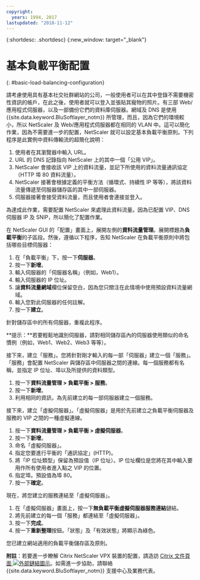 ```yaml
---
copyright:
  years: 1994, 2017
lastupdated: "2018-11-12"
---
```


{:shortdesc: .shortdesc}
{:new_window: target="_blank"}

# 基本負載平衡配置
{: #basic-load-balancing-configuration}

請考慮使用具有基本社交社群網站的公司，一般使用者可以在其中登錄不需要機密性資訊的帳戶，在此之後，使用者就可以登入並張貼其寵物的照片。有三部 Web/應用程式伺服器，以及一部備份它們的資料庫伺服器。網域及 DNS 是使用 {{site.data.keyword.BluSoftlayer_notm}} 所管理，而且，因為它們的環境較小，所以 NetScaler 及 Web/應用程式伺服器都在相同的 VLAN 中。這可以簡化作業，因為不需要進一步的配置，NetScaler 就可以設定基本負載平衡原則。下列程序是此實例中資料傳輸流的超簡化說明：

1. 使用者在其瀏覽器中輸入 URL。
2. URL 的 DNS 記錄指向 NetScaler 上的其中一個「公用 VIP」。
3. NetScaler 會接收該 VIP 上的資料流量，並記下所使用的資料流量通訊協定（HTTP 埠 80 資料流量）。
4. NetScaler 接著會根據定義的平衡方法（循環式、持續性 IP 等等），將該資料流量傳遞至伺服器儲存區的其中一部伺服器。
5. 伺服器接著會接受資料流量，而且使用者會連接並登入。

為達成此作業，需要配置 NetScaler 來處理此資料流量。因為已配置 VIP、DNS 伺服器 IP 及 SNIP，所以簡化了配置作業。 

在 NetScaler GUI 的「配置」畫面上，展開左側的**資料流量管理**。展開標題為**負載平衡**的子區段。然後，遵循以下程序，告知 NetScaler 在負載平衡原則中將包括哪些目標伺服器：

1. 在「負載平衡」下，按一下**伺服器**。
2. 按一下**新增**。
3. 輸入伺服器的「伺服器名稱」（例如，Web1）。
4. 輸入伺服器的 IP 位址。
5. 讓**資料流量網域**欄位保留空白，因為您只關注在此情境中使用預設資料流量網域。
6. 輸入您對此伺服器的任何註解。
7. 按一下**建立**。

針對儲存區中的所有伺服器，重複此程序。  

**提示：**若要輕鬆地識別伺服器，請對相同儲存區內的伺服器使用類似的命名慣例（例如，Web1、Web2、Web3 等等）。

接下來，建立「服務」。您將針對剛才輸入的每一部「伺服器」建立一個「服務」。「服務」會配置 NetScaler 與儲存區中伺服器之間的連線。每一個服務都有名稱，並指定 IP 位址、埠以及所提供的資料類型。

1. 按一下**資料流量管理 > 負載平衡 > 服務**。
2. 按一下**新增**。
3. 利用相同的資訊，為先前建立的每一部伺服器建立一個服務。

接下來，建立「虛擬伺服器」。「虛擬伺服器」是用於先前建立之負載平衡伺服器及服務的 VIP 之間的一種虛擬連線。

1. 按一下**資料流量管理 > 負載平衡 > 虛擬伺服器**。
2. 按一下**新增**。
3. 命名「虛擬伺服器」。
4. 指定您要進行平衡的「通訊協定」(HTTP)。
5. 將「IP 位址類型」保留為預設值（IP 位址）。IP 位址欄位是您將在其中輸入要用作所有使用者進入點之 VIP 的位置。
6. 指定埠。預設值為埠 80。
7. 按一下**確定**。

現在，將您建立的服務連結至「虛擬伺服器」。

1. 在「虛擬伺服器」畫面上，按一下**無負載平衡虛擬伺服器服務連結**鏈結。
2. 將先前建立的每一個「服務」都連結至「虛擬伺服器」。
3. 按一下**完成**。
4. 按一下**重新整理**按鈕。「狀態」及「有效狀態」將顯示為綠色。

您已建立網站適用的負載平衡儲存區及原則。

**附註**：若要進一步瞭解 Citrix NetScaler VPX 裝置的配置，請造訪 [Citrix 文件頁面 ![外部鏈結圖示](../../icons/launch-glyph.svg "外部鏈結圖示")](https://docs.citrix.com/en-us/netscaler.html)。如需進一步協助，請聯絡 {{site.data.keyword.BluSoftlayer_notm}} 支援中心及業務代表。
